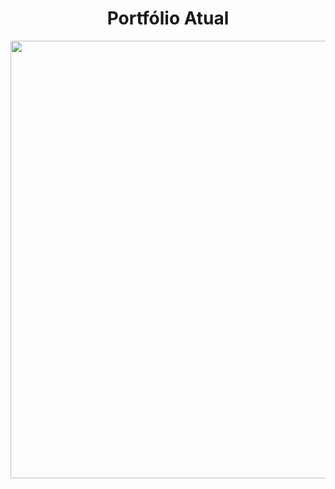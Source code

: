 
<div align="center">
  
  <h1>Portfólio Atual</h1>
  
  <a href="https://www.charlone.com.br/">
    <img src="https://github.com/CharloneKT/Portfolio-Atual/assets/97756930/768c3d6a-030e-4d2b-98b7-153ae7fd2474" width=700px>
  </a>
    
</div>
